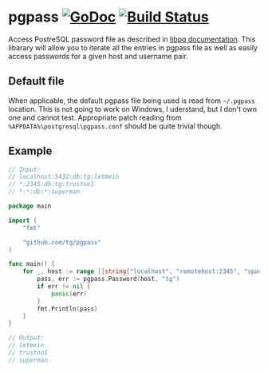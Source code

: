 # pgpass [![GoDoc](https://godoc.org/github.com/tg/pgpass?status.svg)](https://godoc.org/github.com/tg/pgpass) [![Build Status](https://travis-ci.org/tg/pgpass.svg?branch=master)](https://travis-ci.org/tg/pgpass)
Access PostreSQL password file as described in [libpq documentation](http://www.postgresql.org/docs/9.4/static/libpq-pgpass.html).
This libarary will allow you to iterate all the entries in pgpass file as well as easily access passwords for a given host and username pair.

## Default file
When applicable, the default pgpass file being used is read from `~/.pgpass` location.
This is not going to work on Windows, I uderstand, but I don't own one and cannot test. Appropriate patch reading from `%APPDATA%\postgresql\pgpass.conf` should be quite trivial though.

## Example
```go
// Input:
// localhost:5432:db:tg:letmein
// *:2345:db:tg:trustno1
// *:*:db:*:superman

package main

import (
	"fmt"

	"github.com/tg/pgpass"
)

func main() {
	for _, host := range []string{"localhost", "remotehost:2345", "spacehost"} {
		pass, err := pgpass.Password(host, "tg")
		if err != nil {
			panic(err)
		}		
		fmt.Println(pass)		
	}
}

// Output:
// letmein
// trustno1
// superman
```
